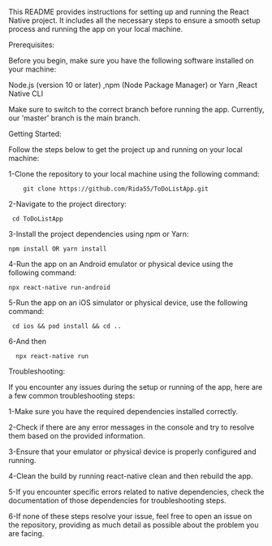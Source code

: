 This README provides instructions for setting up and running the React Native project. It includes all the necessary steps to ensure a smooth setup process and running the app on your local machine.

Prerequisites:

Before you begin, make sure you have the following software installed on your machine:

Node.js (version 10 or later) ,npm (Node Package Manager) or Yarn ,React Native CLI

Make sure to switch to the correct branch before running the app. Currently, our 'master' branch is the main branch.

Getting Started:

Follow the steps below to get the project up and running on your local machine:

1-Clone the repository to your local machine using the following command:
       
        git clone https://github.com/Rida55/ToDoListApp.git
        
2-Navigate to the project directory:

     cd ToDoListApp
3-Install the project dependencies using npm or Yarn:

    npm install OR yarn install
4-Run the app on an Android emulator or physical device using the following command:

    npx react-native run-android       
5-Run the app on an iOS simulator or physical device, use the following command:

     cd ios && pod install && cd ..
6-And then

      npx react-native run

Troubleshooting:

If you encounter any issues during the setup or running of the app, here are a few common troubleshooting steps:

1-Make sure you have the required dependencies installed correctly.

2-Check if there are any error messages in the console and try to resolve them based on the provided information.

3-Ensure that your emulator or physical device is properly configured and running.

4-Clean the build by running react-native clean and then rebuild the app.

5-If you encounter specific errors related to native dependencies, check the documentation of those dependencies for troubleshooting steps.

6-If none of these steps resolve your issue, feel free to open an issue on the repository, providing as much detail as possible about the problem you are facing.
